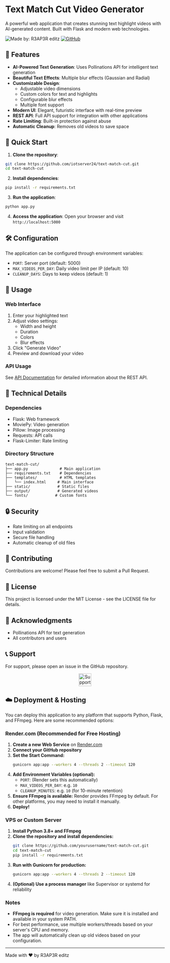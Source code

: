 # Text Match Cut Video Generator

A powerful web application that creates stunning text highlight videos with AI-generated content. Built with Flask and modern web technologies.

![Made by: R3AP3R editz](https://img.shields.io/badge/Made%20by-R3AP3R%20editz-blue)
[![GitHub](https://img.shields.io/badge/GitHub-iotserver24-181717?logo=github)](https://github.com/iotserver24)

## 🌟 Features

- **AI-Powered Text Generation**: Uses Pollinations API for intelligent text generation
- **Beautiful Text Effects**: Multiple blur effects (Gaussian and Radial)
- **Customizable Design**: 
  - Adjustable video dimensions
  - Custom colors for text and highlights
  - Configurable blur effects
  - Multiple font support
- **Modern UI**: Elegant, futuristic interface with real-time preview
- **REST API**: Full API support for integration with other applications
- **Rate Limiting**: Built-in protection against abuse
- **Automatic Cleanup**: Removes old videos to save space

## 🚀 Quick Start

1. **Clone the repository**:
```bash
git clone https://github.com/iotserver24/text-match-cut.git
cd text-match-cut
```

2. **Install dependencies**:
```bash
pip install -r requirements.txt
```

3. **Run the application**:
```bash
python app.py
```

4. **Access the application**:
Open your browser and visit `http://localhost:5000`

## 🛠️ Configuration

The application can be configured through environment variables:

- `PORT`: Server port (default: 5000)
- `MAX_VIDEOS_PER_DAY`: Daily video limit per IP (default: 10)
- `CLEANUP_DAYS`: Days to keep videos (default: 1)

## 📝 Usage

### Web Interface

1. Enter your highlighted text
2. Adjust video settings:
   - Width and height
   - Duration
   - Colors
   - Blur effects
3. Click "Generate Video"
4. Preview and download your video

### API Usage

See [API Documentation](API.md) for detailed information about the REST API.

## 🔧 Technical Details

### Dependencies

- Flask: Web framework
- MoviePy: Video generation
- Pillow: Image processing
- Requests: API calls
- Flask-Limiter: Rate limiting

### Directory Structure

```
text-match-cut/
├── app.py              # Main application
├── requirements.txt    # Dependencies
├── templates/          # HTML templates
│   └── index.html     # Main interface
├── static/            # Static files
├── output/            # Generated videos
└── fonts/            # Custom fonts
```

## 🔒 Security

- Rate limiting on all endpoints
- Input validation
- Secure file handling
- Automatic cleanup of old files

## 🤝 Contributing

Contributions are welcome! Please feel free to submit a Pull Request.

## 📄 License

This project is licensed under the MIT License - see the LICENSE file for details.

## 🙏 Acknowledgments

- Pollinations API for text generation
- All contributors and users

## 📞 Support

For support, please open an issue in the GitHub repository.

<p align="center">
  <a href="https://github.com/iotserver24/text-match-cut/issues" target="_blank">
    <img src="https://img.shields.io/badge/Support-Open%20an%20Issue-blue?logo=github" alt="Support" style="height:40px;">
  </a>
</p>

## ☁️ Deployment & Hosting

You can deploy this application to any platform that supports Python, Flask, and FFmpeg. Here are some recommended options:

### Render.com (Recommended for Free Hosting)

1. **Create a new Web Service** on [Render.com](https://render.com/)
2. **Connect your GitHub repository**
3. **Set the Start Command:**
   ```bash
   gunicorn app:app --workers 4 --threads 2 --timeout 120
   ```
4. **Add Environment Variables (optional):**
   - `PORT`: (Render sets this automatically)
   - `MAX_VIDEOS_PER_DAY`: e.g. `10`
   - `CLEANUP_MINUTES`: e.g. `10` (for 10-minute retention)
5. **Ensure FFmpeg is available:** Render provides FFmpeg by default. For other platforms, you may need to install it manually.
6. **Deploy!**

### VPS or Custom Server

1. **Install Python 3.8+ and FFmpeg**
2. **Clone the repository and install dependencies:**
   ```bash
   git clone https://github.com/yourusername/text-match-cut.git
   cd text-match-cut
   pip install -r requirements.txt
   ```
3. **Run with Gunicorn for production:**
   ```bash
   gunicorn app:app --workers 4 --threads 2 --timeout 120
   ```
4. **(Optional) Use a process manager** like Supervisor or systemd for reliability

### Notes
- **FFmpeg is required** for video generation. Make sure it is installed and available in your system PATH.
- For best performance, use multiple workers/threads based on your server's CPU and memory.
- The app will automatically clean up old videos based on your configuration.

---

Made with ❤️ by R3AP3R editz
